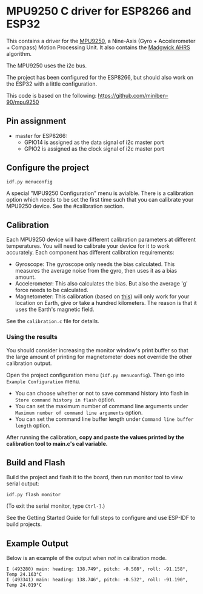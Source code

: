 # MPU9250 C driver for ESP8266 and ESP32

This contains a driver for the [MPU9250](https://www.invensense.com/products/motion-tracking/9-axis/mpu-9250/),
a Nine-Axis (Gyro + Accelerometer + Compass) Motion Processing Unit. It also contains the
[Madgwick AHRS](http://x-io.co.uk/open-source-imu-and-ahrs-algorithms/) algorithm.

The MPU9250 uses the i2c bus.

The project has been configured for the ESP8266, but should also work on the ESP32 with a little
configuration.

This code is based on the following: https://github.com/miniben-90/mpu9250

## Pin assignment

- master for ESP8266:
  - GPIO14 is assigned as the data signal of i2c master port
  - GPIO2 is assigned as the clock signal of i2c master port

## Configure the project

```
idf.py menuconfig
```

A special "MPU9250 Configuration" menu is avialble. There is a calibration option which needs
to be set the first time such that you can calibrate your MPU9250 device. See the #calibration
section.

## Calibration

Each MPU9250 device will have different calibration parameters at different temperatures. You
will need to calibrate your device for it to work accurately. Each component has different
calibration requirements:

- Gyroscope: The gyroscope only needs the bias calculated. This measures the average noise
  from the gyro, then uses it as a bias amount.
- Accelerometer: This also calculates the bias. But also the average 'g' force needs to be
  calculated.
- Magnetometer: This calibration (based on [this](http://www.camelsoftware.com/2016/03/13/imu-maths-calculate-orientation-pt3/))
  will only work for your location on Earth, give or take a hundred kilometers. The reason
  is that it uses the Earth's magnetic field.

See the `calibration.c` file for details.

### Using the results

You should consider increasing the monitor window's print buffer so that the large amount of printing for magnetometer does not override the other calibration output.

Open the project configuration menu (`idf.py menuconfig`). Then go into `Example Configuration` menu.

- You can choose whether or not to save command history into flash in `Store command history in flash` option.
- You can set the maximum number of command line arguments under `Maximum number of command line arguments` option.
- You can set the command line buffer length under `Command line buffer length` option.

After running the calibration, **copy and paste the values printed by the calibration tool to main.c's cal variable.**

## Build and Flash

Build the project and flash it to the board, then run monitor tool to view serial output:

```
idf.py flash monitor
```

(To exit the serial monitor, type `Ctrl-]`.)

See the Getting Started Guide for full steps to configure and use ESP-IDF to build projects.

## Example Output

Below is an example of the output when _not_ in calibration mode.

```
I (493280) main: heading: 138.749°, pitch: -0.508°, roll: -91.158°, Temp 24.163°C
I (493341) main: heading: 138.746°, pitch: -0.532°, roll: -91.190°, Temp 24.019°C
```
